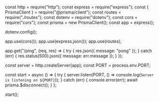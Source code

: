 const http = require("http");
const express = require("express");
const { PrismaClient } = require("@prisma/client");
const routes = require("./routes");
const dotenv = require("dotenv");
const cors = require("cors");
const prisma = new PrismaClient();
const app = express();

dotenv.config();

app.use(cors());
app.use(express.json());
app.use(routes);

app.get("/ping", (req, res) => {
  try {
    res.json({ message: "pong" });
  } catch (err) {
    res.status(500).json({ message: err.message });
  }
});

const server = http.createServer(app);
const PORT = process.env.PORT;

const start = async () => {
  try {
    server.listen(PORT, () => console.log(`Server is listening on ${PORT}`));
  } catch (err) {
    console.error(err);
    await prisma.$disconnect();
  }
};

start();